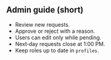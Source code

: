 ## Admin guide (short)

- Review new requests.
- Approve or reject with a reason.
- Users can edit only while pending.
- Next‑day requests close at 1:00 PM.
- Keep roles up to date in `profiles`.

